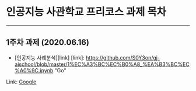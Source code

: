 # 인공지능 사관학교 프리코스 과제 목차
***
## 1주차 과제 (2020.06.16)
 - [인공지능 사례분석][link]
[link]: https://github.com/S0Y3on/gj-aischool/blob/master/1%EC%A3%BC%EC%B0%A8_%EA%B3%BC%EC%A0%9C.ipynb "Go"

Link: [Google][googlelink]

[googlelink]: https://google.com "Go google"
